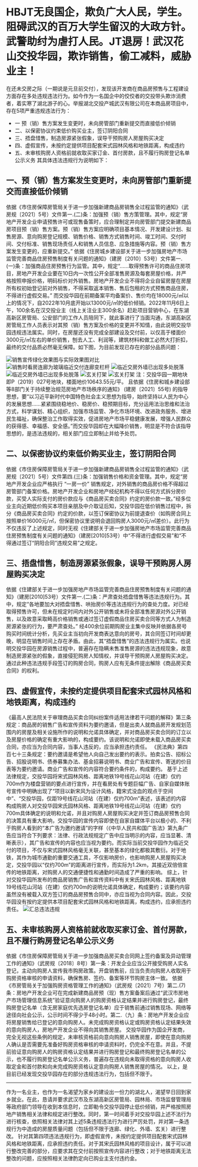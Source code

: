 # HBJT无良国企，欺负广大人民，学生。阻碍武汉的百万大学生留汉的大政方针。武警助纣为虐打人民。JT退房！武汉花山交投华园，欺诈销售，偷工减料，威胁业主！
在还未交房之际（一期说是元旦前交付），发现该开发商在商品房预售与工程建设方面存在多处违规违法行为。如今作为一名国企中的佼佼者的交投带头欺诈消费者，着实寒了湖北游子的心。举报湖北交投产城武汉有限公司在本商品房项目中，存在5项严重违规违法行为：
* 一 预（销）售方案发生变更时，未向房管部门重新提交而直接低价倾销
* 二、以保密协议约束低价购买业主，签订阴阳合同
* 三、捂盘惜售，制造房源紧张假象，误导干预购房人房屋购买决定
* 四、虚假宣传，未按约定提供项目配套宋式园林风格和地铁距离，构成违约
* 五、未审核购房人资格前就收取买家订金、首付房款，且不履行购房登记名单公示义务
其具体违法违规行为说明如下：
## 一、预（销）售方案发生变更时，未向房管部门重新提交而直接低价倾销
依据《市住房保障房管局关于进一步加强新建商品房销售全过程监管的通知》（武房规〔2021〕5号）文件第一.(二)条：加强预（销）售方策管理。其中，规定“房地产开发企业申请预售许可或现售备策时，应合理制定并向房管部门提交新建商品房项目预（销）售方案。预（销）售方案应明确项目基本情况、开发建设计划、拟售房源、意向购房登记规模、销售价格、销售方式销售时间、竣工时间、交付时间、交付标准、销售现场责任人和销售人员信息、应急措施等内容。预（销）售方案发生变更的，应重新提交。”
依据《住房城乡建设部关于进一步加强房地产市场监管完善商品住房预售制度有关问题的通知》（建房〔2010〕53号）文件第一.(一)条：加强商品住房预售行为监管。其中，规定“……取得预售许可的商品住房项目，房地产开发企业要在10日内一次性公开全部准售房源及每套房屋价格，并严格按照申报价格，明码标价对外销售。房地产开发企业不得将企业自留房屋在房屋所有权初始登记前对外销售，不得采取返本销售、售后包租的方式预售商品住房，不得进行虚假交易。”
而交投华园在前期备案平均备案价、售价均在18000元/㎡以上的情况下，自2022年10月底开始以13000元/㎡的低价倾销。2022年11月6日上午，100余名在汉交投业主（线上关注业主300余名）赶赴项目营销中心，在东湖高新区房管局、公安部门的工作人员陪同下，就此事进行了当面沟通，东湖高新区房管局工作人员表示对其预（销）售方案及价格的变更并不知情，由此说明交投华园违规违法属实。同时，在房屋还没有完成全部建设及交付前，以仅高于楼面价3000元/㎡左右的单价销售，刨去人工、利润等，建筑材料和做工必然大打折扣，最终的交付品质必然毫无保障。如下图，为目前发现已存在的部分品质问题：

![销售宣传绿化效果图与实际效果图对比](%E7%BB%BF%E5%8C%96.jpg)	
![销售时看房连廊为玻璃临近交付连廊变栏杆](lianlang.jpg)
![临近交房外墙已出现多处脱落](141668999082_.pic.jpg)
![临近交房外墙已出现多处脱落](121668999081_.pic.jpg)
![玄关打架](xuanguang1.jpg)
![玄关打架](xuanguang2.jpg)
注：交投华园一期地块即P（2019）027号地块，楼面地价10643.55元/平。
且依据《住房和城乡建设部等8部门关于持续整治规范房地产市场秩序的通知》 (建房〔2021〕55号) 的指导思想，要“以习近平新时代中国特色社会主义思想为指导，始终坚持以人民为中心的发展思想……紧紧围绕稳地价、稳房价、稳预期目标，充分运用法治思维和法治方式，科学谋划、精心组织，加强市场监管、净化市场环境、改进政务服务、增进民生福祉，确保整治工作取得实效，促进房地产市场平稳健康发展，增强人民群众的获得感、幸福感、安全感。”而交投华园却在大幅降价销售，明显是不符合该指导思想的，是违法违规的，相关部门应立即制止并给予处罚。
## 二、以保密协议约束低价购买业主，签订阴阳合同
依据《市住房保障房管局关于进一步加强新建商品房销售全过程监管的通知》（武房规〔2021〕5号）文件第四.(三)条：加强销售价格和资金管理。其中，规定“房地产开发企业应严格执行 “一房一价” 销售规定，对外销售的商品房价格不得超过房管部门备案价格。房地产开发企业和房地产经纪机构不得以任何方式拆分房价款，买受人实际支付的房价款应与《商品房买卖合同》约定的房价款一致。”经多位业主向近期低价购买本项目亲朋及中介取证后知，交投华园在低价销售过程中，拆分《商品房买卖合同》约定的价款，以签订保密协议为前提退查价（如购房合同上按照单价16000元/㎡，但保密协议里说明会退回购房人3000元/㎡差价）。此行为不仅违反了上述规定，同时无视《住建部关于进一步加强房地产市场监管完善商品住房预售制度有关问题的通知》（建房[2010]53号）中“不得进行虚假交易”和“不得通过签订“阴阳合同”违规交易”之规定。
## 三、捂盘惜售，制造房源紧张假象，误导干预购房人房屋购买决定
依据《住建部关于进一步加强房地产市场监管完善商品住房预售制度有关问题的通知》（建房[2010]53号）文件第一.(二)条：严肃查处捂盘惜售等违法违规行为。其中，规定“各地要加大对捂盘惜售、哄抬房价等违法违规行为的查处力度。对已经取得预售许可，但未在规定时间内对外公开销售或未将全部准售房源对外公开销售，以及故意采取畸高价格销售或通过签订虚假商品住房买卖合同等方式人为制造房源紧张的行为，要严肃查处。”
经400余位前期购房业主集中反映并依据各房号购买时间统计分析，先买业主当初向开发商表达意向的房号，其合同签订时间却更晚，明显在销售时间上存在矛盾。由此，其“捂盘惜售”的违法违规行为属实。也说明交投华园在房源销售过程中，普遍存在隐瞒未售准售房源的违法违规现象，故意制造房源紧张的假象，直接侵犯购房人知情权，并误导干预购房人房屋购买决定。通过此种违法违规手段签订的购房合同，购房人应有无条件提出解除《商品房买卖合同》的权利。
## 四、虚假宣传，未按约定提供项目配套宋式园林风格和地铁距离，构成违约
《最高人民法院关于审理商品买卖合同纠纷案件适用法律若干问题的解释》第三条规定：商品房的销售广告和宣传资料为要约邀请，但是出卖人就商品房开发规划范围内的房屋及相关设施所作的说明和允诺具体确定，并对商品房买卖合同的订立以及房屋价格的确定有重大影响的，构成要约。该说明和允诺即使未载入商品房买卖合同，亦应当为合同内容，当事人违反的，应当承担违约责任。
《民法典》第四百七十三条规定：要约邀请是希望他人向自己发出要约的表示。拍卖公告、招标公告、招股说明书、债券募集办法、基金招募说明书、商业广告和宣传、寄送的价目表等为要约邀请。商业广告和宣传的内容符合要约条件的，构成要约。
基于上述法律规定，交投华园将宋式园林风格、距离地铁19号线花山河站（在建）仅约700m作为楼盘营销的要点进行宣传，并在看房处有专题巨幅广告、自家自媒体账号宣传中明确出现了“项目以新宋风为设计风格，籍宋式没血的观点于空间中”、“交投华园，仅距19号线花山河站（在建）仅约700m”表述，该表述的内容构成购房人对交投华园宋氏园林风格、距离地铁19号线花山河站（在建）仅约700m具体确定的说明和允诺，并且对购房人房屋购买决定并签订商品房预售合同的决策具有重大影响，交投华园的宣传内容即使在自家自媒体平台以极小的、不利于购房人看到的“本广告为邀约邀请”的字样（《中华人民共和国广告法》第九条广告应当符合下列要求：法律、行政法规规定广告中应当明示的内容，应当显著、清晰表示），其广告和宣传的内容也应当视为要约。而实际当前交投华园作为临近交付的项目，不仅与宋式园林风格毫无关联，甚至基本的绿化都极其敷衍。对于地铁，其作为城市通勤的重要交通工具，不仅影响房价，也影响购房人房屋购买决定，交投华园以“仅约700m”的距离进行宣传，而实际为1.2km，其接近双倍倍宣传的地铁距离，对购房人的交通便捷性和通勤时间造成了严重的影响。
综上，针对交投华园所发布的商品房销售广告和宣传资料中有关宋氏园林风格、距离地铁19号线花山河站（在建）仅约700m的说明允诺具体确定，构成要约；该要约内容虽然没有被载入双方签订的商品房预售合同中，亦应当视为合同内容。因此，交投华园没有按约定提供本项目配套宋式园林风格和地铁距离，构成违约，应承担违约责任。
![汇总违法违规](21668998646_.pic.jpg)
## 五、未审核购房人资格前就收取买家订金、首付房款，且不履行购房登记名单公示义务
依据《市住房保障房管局关于进一步加强商品房买卖合同网上签约备案及异动管理工作的通知》（武房规〔2018〕8号）第一条：开发企业应当公开接受购房人实名登记，主动向购房人宣传我市购房政策。开盘销售前，应当负责向购房人收取用于购房资格审核的申请资料，确保售房、签约、备案等环节购房主体一致。
依据《市房管局关于加强购房资格管理工作的通知》（武房规〔2021〕7号）第二.(7)条：房地产开发企业可在完成新建商品房预（现）售方案备案后通过“武汉市房地产市场管理信息系统”验证意向购房人的购房资格认定结果并进行购房登记，最终购房登记名单（含无房家庭优先选房登记名单）应于销售前通过销售现场、网络等途径向社会公示，公示时间不得少于48小时。第二.（九）条：房地产开发企业应将房屋销售给已登记的意向购房人。未完成购房资格认定或购房资格认定结果失效的意向购房人，房地产开发企业不得向其销售房屋。
交投华园作为国企开发商，完全无视这些条例的规定，未审核资格前向意向购房人销售房屋，即使在意向购房人确认是否需要先准备好购房资格审核的申请资料时，仍完全不在意。并且，不提前验证意向购房人的购房资格认定结果并进行购房登记和最终购房登记名单的公示，也不履行购房登记名单公示义务，普遍存在违规向未取得资格的意向购房人收取定金和首付款和向未完成购房资格认定意向购房人销售房屋的情况。
以上，是目前已经发现交投华园存在的部分违规违法行为，包括但不限于。
* * *
作为一名业主，也作为一名渴望为家乡的建设出一份力的湖北人，渴望早日回到家乡就业。在此，恳请并要求武汉市及东湖高新区房管局、园林局、市场监督管理局等政府部门领导在收到本信息时，立即勒令交投华园停止低价倾销，并严格按照房地产销售相关法律和规定进行整改。同时，第一时间着手对交投华园上述不法行为进行核查，依照相关法律对其上述5条违规违法行为进行严厉处罚，并对第一条违规行为中造成的房屋质量问题（包括但不限于连廊、绿化、外墙、玄关）进行整改。
针对其第四项违法违规行为，即虚假宣传，未按约定提供项目配套宋式园林风格和地铁距离，应承担违约责任。对于其宋氏园林风格的项目设计，属于可以进行整改完善的部分，应要求其在交付前按照宣传内容进行整改；对于地铁距离无法整改的问题，应按照相关法律酌定向已购业主支付违约金。

